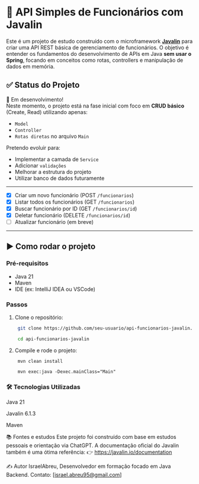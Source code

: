 # 🚀 API Simples de Funcionários com Javalin

Este é um projeto de estudo construído com o microframework **[Javalin](https://javalin.io/)** para criar uma API REST básica de gerenciamento de funcionários. O objetivo é entender os fundamentos do desenvolvimento de APIs em Java **sem usar o Spring**, focando em conceitos como rotas, controllers e manipulação de dados em memória.

## ✅ Status do Projeto

📌 Em desenvolvimento!  
Neste momento, o projeto está na fase inicial com foco em **CRUD básico** (Create, Read) utilizando apenas:
- `Model`
- `Controller`
- `Rotas diretas` no arquivo `Main`

Pretendo evoluir para:
- Implementar a camada de `Service`
- Adicionar `validações`
- Melhorar a estrutura do projeto
- Utilizar banco de dados futuramente

---
- [x] Criar um novo funcionário (POST `/funcionarios`)
- [x] Listar todos os funcionários (GET `/funcionarios`)
- [x] Buscar funcionário por ID (GET `/funcionarios/id`)
- [x] Deletar funcionário (DELETE `/funcionarios/id`)
- [ ] Atualizar funcionário (em breve)

---

## ▶️ Como rodar o projeto

### Pré-requisitos

- Java 21
- Maven
- IDE (ex: IntelliJ IDEA ou VSCode)

### Passos

1. Clone o repositório:
   ```bash
    git clone https://github.com/seu-usuario/api-funcionarios-javalin.git

    cd api-funcionarios-javalin
2. Compile e rode o projeto:
   ```
    mvn clean install
    
    mvn exec:java -Dexec.mainClass="Main"

### 🛠 Tecnologias Utilizadas
Java 21

Javalin 6.1.3

Maven

📚 Fontes e estudos
Este projeto foi construído com base em estudos pessoais e orientação via ChatGPT.
A documentação oficial do Javalin também é uma ótima referência:
👉 https://javalin.io/documentation

✍️ Autor
IsraelAbreu,
Desenvolvedor em formação focado em Java Backend.
Contato: [israel.abreu95@gmail.com]
